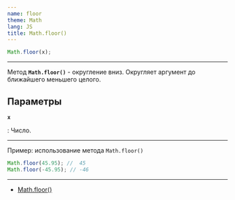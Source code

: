 ```yaml
---
name: floor
theme: Math
lang: JS
title: Math.floor()
---
```


```js
Math.floor(x);
```

---

Метод **`Math.floor()`** - округление вниз. Округляет аргумент до ближайшего меньшего целого.

## Параметры

**`x`**

: Число.

---

Пример: использование метода `Math.floor()`

```js
Math.floor(45.95); //  45
Math.floor(-45.95); // -46
```

---

- [Math.floor()](https://developer.mozilla.org/ru/docs/Web/JavaScript/Reference/Global_Objects/Math/floor)
